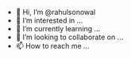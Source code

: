 - 👋 Hi, I’m @rahulsonowal
- 👀 I’m interested in ...
- 🌱 I’m currently learning ...
- 💞️ I’m looking to collaborate on ...
- 📫 How to reach me ...

<!---
rahulsonowal/rahulsonowal is a ✨ special ✨ repository because its `README.md` (this file) appears on your GitHub profile.
You can click the Preview link to take a look at your changes.
--->
